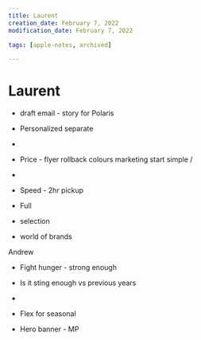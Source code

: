 ```yaml
---
title: Laurent
creation_date: February 7, 2022
modification_date: February 7, 2022

tags: [apple-notes, archived]

---
```



# Laurent

- draft email - story for Polaris 
- Personalized separate 

- 

- Price - flyer rollback colours marketing start simple / 

- 

- Speed - 2hr pickup

- Full 

- selection 

- world of brands

Andrew

- Fight hunger - strong enough
- Is it sting enough vs previous years
- 

- Flex for seasonal 

- Hero banner - MP 

